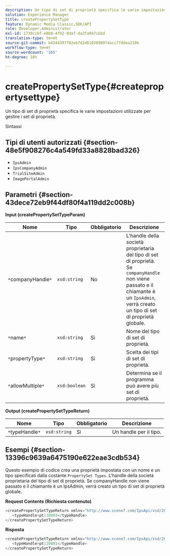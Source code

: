 ```yaml
---
description: Un tipo di set di proprietà specifica le varie impostazioni utilizzate per gestire i set di proprietà.
solution: Experience Manager
title: createPropertySetType
feature: Dynamic Media Classic,SDK/API
role: Developer,Administrator
exl-id: 1730ccbf-e8b0-4f92-9daf-da2fa047cbbd
translation-type: tm+mt
source-git-commit: b4344397f82eb7d2d61020909f4acc7fddea210b
workflow-type: tm+mt
source-wordcount: '165'
ht-degree: 10%

---
```


# createPropertySetType{#createpropertysettype}

Un tipo di set di proprietà specifica le varie impostazioni utilizzate per gestire i set di proprietà.

Sintassi

## Tipi di utenti autorizzati {#section-48e5f908276c4a549fd33a8828bad326}

* `IpsAdmin`
* `IpsCompanyAdmin`
* `TrialSiteAdmin`
* `ImagePortalAdmin`

## Parametri {#section-43dece72eb9f44df80f4a119dd2c008b}

**Input (createPropertySetTypeParam)**

| Nome | Tipo | Obbligatorio | Descrizione |
|---|---|---|---|
| `*`companyHandle`*` | `xsd:string` | No | L&#39;handle della società proprietaria del tipo di set di proprietà. Se `companyHandle` non viene passato e il chiamante è un `IpsAdmin`, verrà creato un tipo di set di proprietà globale. |
| `*`name`*` | `xsd:string` | Sì | Nome del tipo di set di proprietà. |
| `*`propertyType`*` | `xsd:string` | Sì | Scelta dei tipi di set di proprietà. |
| `*`allowMultiple`*` | `xsd:boolean` | Sì | Determina se il programma può avere più set di proprietà. |

**Output (createPropertySetTypeReturn)**

| Nome | Tipo | Obbligatorio | Descrizione |
|---|---|---|---|
| `*`typeHandle`*` | `xsd:string` | Sì | Un handle per il tipo. |

## Esempi {#section-13396c9639a6475190e622eae3cdb534}

Questo esempio di codice crea una proprietà impostata con un nome e un tipo specificati dalla costante `PropertySet Types`. L&#39;handle della società proprietaria del tipo di set di proprietà. Se companyHandle non viene passato e il chiamante è un IpsAdmin, verrà creato un tipo di set di proprietà globale.

**Request Contents (Richiesta contenuto)**

```java
<createPropertySetTypeReturn xmlns="http://www.scene7.com/IpsApi/xsd/2008-01-15">
   <typeHandle>pt|10803</typeHandle>
</createPropertySetTypeReturn>
```

**Risposta**

```java
<createPropertySetTypeReturn xmlns="http://www.scene7.com/IpsApi/xsd/2008-01-15">
   <typeHandle>pt|10801</typeHandle>
</createPropertySetTypeReturn>
```
